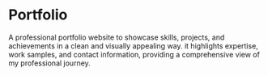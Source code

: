 # Portfolio
A professional portfolio website to showcase skills, projects, and achievements in a clean and visually appealing way. it highlights expertise, work samples, and contact information, providing a comprehensive view of my professional journey.


